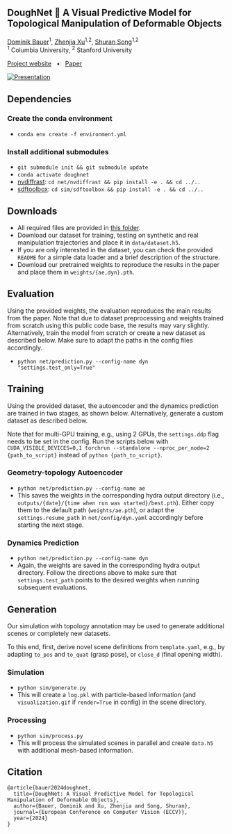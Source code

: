 ## DoughNet :doughnut: A Visual Predictive Model for Topological Manipulation of Deformable Objects

[Dominik Bauer](https://dominikbauer.io)<sup>1</sup>, [Zhenjia Xu](https://www.zhenjiaxu.com/)<sup>1,2</sup>, [Shuran Song](https://shurans.github.io/)<sup>1,2</sup><br>
<sup>1</sup> Columbia University, <sup>2</sup> Stanford University 

[Project website](https://dough-net.github.io/) &nbsp;&nbsp;&bull;&nbsp;&nbsp; [Paper](https://arxiv.org/pdf/2404.12524)

[![Presentation](https://img.youtube.com/vi/aMV8Tz1RRX4/0.jpg)](https://www.youtube.com/watch?v=aMV8Tz1RRX4)


## Dependencies

### Create the conda environment
- `conda env create -f environment.yml`

### Install additional submodules
- `git submodule init && git submodule update`
- `conda activate doughnet`
- [nvdiffrast](https://github.com/NVlabs/nvdiffrast): `cd net/nvdiffrast && pip install -e . && cd ../..`
- [sdftoolbox](https://github.com/cheind/sdftoolbox/): `cd sim/sdftoolbox && pip install -e . && cd ../..`



## Downloads
- All required files are provided in [this folder](https://real.stanford.edu/doughnet/).
- Download our dataset for training, testing on synthetic and real manipulation trajectories and place it in `data/dataset.h5`.
- If you are only interested in the dataset, you can check the provided `README` for a simple data loader and a brief description of the structure.
- Download our pretrained weights to reproduce the results in the paper and place them in `weights/{ae,dyn}.pth`.



## Evaluation
Using the provided weights, the evaluation reproduces the main results from the paper. Note that due to dataset preprocessing and weights trained from scratch using this public code base, the results may vary slightly. Alternatively, train the model from scratch or create a new dataset as described below. Make sure to adapt the paths in the config files accordingly.
- `python net/prediction.py --config-name dyn "settings.test_only=True"`


## Training
Using the provided dataset, the autoencoder and the dynamics prediction are trained in two stages, as shown below. Alternatively, generate a custom dataset as described below.

Note that for multi-GPU training, e.g., using 2 GPUs, the `settings.ddp` flag needs to be set in the config. Run the scripts below with `CUDA_VISIBLE_DEVICES=0,1 torchrun --standalone --nproc_per_node=2 {path_to_script}` instead of `python {path_to_script}`.

### Geometry-topology Autoencoder
- `python net/prediction.py --config-name ae`
- This saves the weights in the corresponding hydra output directory (i.e., `outputs/{date}/{time when run was started}/best.pth`). Either copy them to the default path (`weights/ae.pth`), or adapt the `settings.resume_path` in `net/config/dyn.yaml` accordingly before starting the next stage.

### Dynamics Prediction
- `python net/prediction.py --config-name dyn`
- Again, the weights are saved in the corresponding hydra output directory. Follow the directions above to make sure that `settings.test_path` points to the desired weights when running subsequent evaluations.



## Generation
Our simulation with topology annotation may be used to generate additional scenes or completely new datasets. 

To this end, first, derive novel scene definitions from `template.yaml`, e.g., by adapting `to_pos` and `to_quat` (grasp pose), or `close_d` (final opening width).

### Simulation
- `python sim/generate.py`
- This will create a `log.pkl` with particle-based information (and `visualization.gif` if `render=True` in config) in the scene directory.

### Processing
- `python sim/process.py`
- This will process the simulated scenes in parallel and create `data.h5` with additional mesh-based information.


## Citation
```
@article{bauer2024doughnet,
  title={DoughNet: A Visual Predictive Model for Topological Manipulation of Deformable Objects},
  author={Bauer, Dominik and Xu, Zhenjia and Song, Shuran},
  journal={European Conference on Computer Vision (ECCV)},
  year={2024}
}
```
